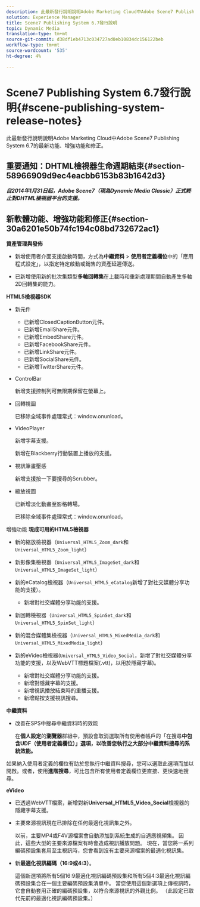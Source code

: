 ```yaml
---
description: 此最新發行說明說明Adobe Marketing Cloud中Adobe Scene7 Publishing System 6.7的最新功能、增強功能和修正。
solution: Experience Manager
title: Scene7 Publishing System 6.7發行說明
topic: Dynamic Media
translation-type: tm+mt
source-git-commit: d38df1eb4713c034727ad0eb10834dc156122beb
workflow-type: tm+mt
source-wordcount: '535'
ht-degree: 4%

---
```



# Scene7 Publishing System 6.7發行說明{#scene-publishing-system-release-notes}

此最新發行說明說明Adobe Marketing Cloud中Adobe Scene7 Publishing System 6.7的最新功能、增強功能和修正。

## 重要通知：DHTML檢視器生命週期結束{#section-58966909d9ec4eacbb6153b83b1642d3}

***自2014年1月31日起，Adobe Scene7（現為Dynamic Media Classic）正式終止對DHTML檢視器平台的支援。***

## 新軟體功能、增強功能和修正{#section-30a6201e50b74fc194c08bd732672ac1}

**資產管理與發佈**

* 新增使用者介面支援啟動時間，方式為&#x200B;**中繼資料** > **使用者定義欄位**&#x200B;中的「應用程式設定」，以指定特定啟動或銷售的資產延遲傳送。

<!--   [More information](http://help.adobe.com/en_US/scene7/using/WS08F62297-36A5-4c35-9D4E-5BE38C41D39C.html). -->

* 已新增使用新的批次集類型&#x200B;**多軸回轉集**&#x200B;在上載時和重新處理期間自動產生多軸2D回轉集的能力。

<!--   [More information](http://help.adobe.com/en_US/scene7/using/WSf6ef983f54a76485-20cc30b112624e7b244-7fff.html). -->

**HTML5檢視器SDK**

<!-- The *Adobe Scene7 HTML5 Viewers SDK* is available as part of the SDK download from Adobe Developer Connection.

[More information](http://help.adobe.com/en_US/scene7/using/WSd4272150f67705c11b002eec12fcba4dee6-8000.html). -->

* 新元件

   * 已新增ClosedCaptionButton元件。
   * 已新增EmailShare元件。
   * 已新增EmbedShare元件。
   * 已新增FacebookShare元件。
   * 已新增LinkShare元件。
   * 已新增SocialShare元件。
   * 已新增TwitterShare元件。

* ControlBar

   新增支援控制列可無限期保留在螢幕上。

* 回轉視圖

   已移除全域事件處理常式：window.onunload。

* VideoPlayer

   新增字幕支援。

   新增在Blackberry行動裝置上播放的支援。

* 視訊筆畫壓感

   新增支援按一下要搜尋的Scrubber。

* 縮放視圖

   已新增淡化動畫至影格轉場。

   已移除全域事件處理常式：window.onunload。

增強功能
**現成可用的HTML5檢視器**

* 新的縮放檢視器（`Universal_HTML5_Zoom_dark`和`Universal_HTML5_Zoom_light`）
* 新影像集檢視器（`Universal_HTML5_ImageSet_dark`和`Universal_HTML5_ImageSet_light`）
* 新的eCatalog檢視器（`Universal_HTML5_eCatalog`新增了對社交媒體分享功能的支援）。

   * 新增對社交媒體分享功能的支援。

* 新回轉檢視器（`Universal_HTML5_SpinSet_dark`和`Universal_HTML5_SpinSet_light`）

* 新的混合媒體集檢視器（`Universal_HTML5_MixedMedia_dark`和`Universal_HTML5_MixedMedia_light`）
* 新的eVideo檢視器(`Universal_HTML5_Video_Social`，新增了對社交媒體分享功能的支援，以及WebVTT標題檔案(.vtt)，以用於隱藏字幕)。

   * 新增對社交媒體分享功能的支援。
   * 新增對隱藏字幕的支援。
   * 新增視訊播放結束時的重播支援。
   * 新增點按支援視訊搜尋。

<!-- [Viewer preset compatibility matrix](http://help.adobe.com/en_US/scene7/using/WS6E593DEA-7D81-4cd6-84B0-85E8BB274176.html).

[Adding captions to eVideo](http://help.adobe.com/en_US/scene7/using/WS98ca2e6790647c06-6f6f53e137b959f094-8000.html). -->
**中繼資料**

* 改善在SPS中搜尋中繼資料時的效能

   在&#x200B;**個人設定**&#x200B;的&#x200B;**瀏覽器**&#x200B;群組中，預設會取消選取所有使用者帳戶的「在搜尋&#x200B;**中包含UDF（使用者定義欄位）」選項，以改善您執行之大部分中繼資料搜尋的系統效能。**

<!--   [Personal Setup](http://help.adobe.com/en_US/scene7/using/WSCAAE9C8A-F172-43a8-B134-6163E7C80218.html). -->

如果納入使用者定義的欄位有助於您執行中繼資料搜尋，您可以選取此選項而加以開啟。或者，使用&#x200B;**進階搜尋**，可比包含所有使用者定義欄位更直接、更快速地搜尋。

<!--   [Advanced search](http://help.adobe.com/en_US/scene7/using/WS259993e42159a215-1c6a66df1265272619e-7ff5.html). -->

**eVideo**

* 已透過WebVTT檔案，新增對新&#x200B;**Universal_HTML5_Video_Social**&#x200B;檢視器的隱藏字幕支援。

<!--   [Adding captions to eVideo](http://help.stage.adobe.com/en_US/scene7/using/WS98ca2e6790647c06-6f6f53e137b959f094-8000.html). -->

* 主要來源視訊現在已排除在任何最適化視訊集之外。

   以前，主要MP4或F4V源檔案會自動添加到系統生成的自適應視頻集。 因此，這些大型的主要來源檔案有時會造成視訊播放問題。 現在，當您將一系列編碼預設集套用至主視訊時，您會看到沒有主要來源檔案的最適化視訊集。

* 新&#x200B;**最適化視訊編碼（16:9或4:3）**。

   這個新選項將所有5個16:9最適化視訊編碼預設集和所有5個4:3最適化視訊編碼預設集合在一個主要編碼預設集清單中。 當您使用這個新選項上傳視訊時，它會自動套用正確的編碼預設集，以符合來源視訊的外觀比例。 （此設定已取代先前的最適化視訊編碼預設集。）

<!--   [More information](http://help.stage.adobe.com/en_US/scene7/using/WSE86ACF2B-BD50-4c48-A1D7-9CD4405B62D0.html). -->

